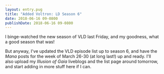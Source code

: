 ```yaml
---
layout: entry.pug
title: "Added Voltron: LD Season 6"
date: 2018-06-16 09-0800
publishDate: 2018-06-16 09-0800
---
```


I binge-watched the new season of VLD last Friday, and my goodness, what a good season that was!

But anyway, I've updated the VLD episode list up to season 6, and have the *Mana* posts for the week of March 26-30 (at long last!) up and ready. I'll also upload my *Illusion of Gaia* liveblogs and the list page around tomorrow, and start adding in more stuff here if I can.